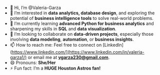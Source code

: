 - 👋 Hi, I’m @Valeria-Garza  
- 👀 I’m interested in **data analytics, database design**, and exploring the potential of **business intelligence tools** to solve real-world problems.  
- 🌱 I’m currently learning **advanced Python for business analytics** and sharpening my skills in **SQL** and **data visualization**.  
- 💞️ I’m looking to collaborate on **data-driven projects**, especially those involving **data modeling**, **automation**, or **business insights**.  
- 📫 How to reach me: Feel free to connect on [LinkedIn](https://www.linkedin.com/](https://www.linkedin.com/in/valeria-garza1/) or email me at **vgarza230@gmail.com**.  
- 😄 Pronouns: **She/Her**  
- ⚡ Fun fact: I’m a **HUGE Houston Astros fan!**  


<!---
Valeria-Garza/Valeria-Garza is a ✨ special ✨ repository because its `README.md` (this file) appears on your GitHub profile.
You can click the Preview link to take a look at your changes.
--->
